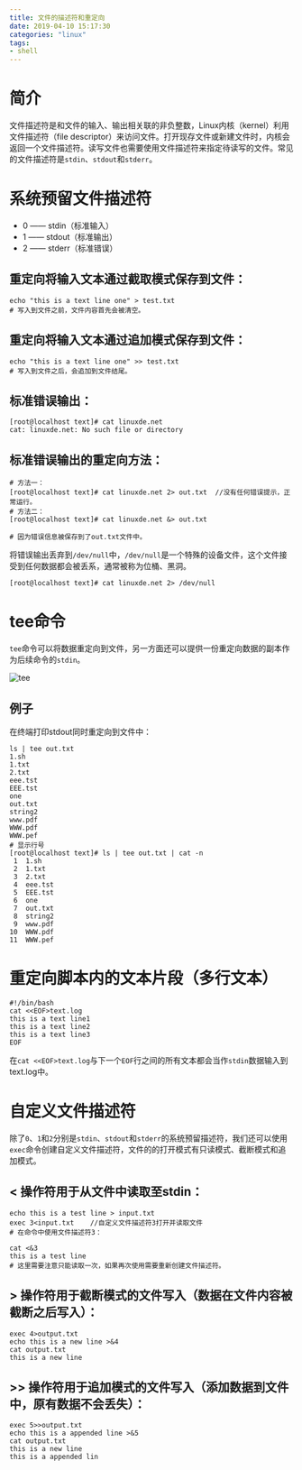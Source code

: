 ```yaml
---
title: 文件的描述符和重定向
date: 2019-04-10 15:17:30
categories: "linux"
tags:
- shell
---
```


# 简介
文件描述符是和文件的输入、输出相关联的非负整数，Linux内核（kernel）利用文件描述符（file descriptor）来访问文件。打开现存文件或新建文件时，内核会返回一个文件描述符。读写文件也需要使用文件描述符来指定待读写的文件。常见的文件描述符是`stdin`、`stdout`和`stderr`。

# 系统预留文件描述符
- 0 —— stdin（标准输入）
- 1 —— stdout（标准输出）
- 2 —— stderr（标准错误）

## 重定向将输入文本通过截取模式保存到文件：
```shell
echo "this is a text line one" > test.txt
# 写入到文件之前，文件内容首先会被清空。
```
## 重定向将输入文本通过追加模式保存到文件：
```shell
echo "this is a text line one" >> test.txt
# 写入到文件之后，会追加到文件结尾。
```
## 标准错误输出：
```shell
[root@localhost text]# cat linuxde.net
cat: linuxde.net: No such file or directory
```

## 标准错误输出的重定向方法：
```shell
# 方法一：
[root@localhost text]# cat linuxde.net 2> out.txt  //没有任何错误提示，正常运行。
# 方法二：
[root@localhost text]# cat linuxde.net &> out.txt

# 因为错误信息被保存到了out.txt文件中。
```
将错误输出丢弃到`/dev/null`中，`/dev/null`是一个特殊的设备文件，这个文件接受到任何数据都会被丢系，通常被称为位桶、黑洞。

```shell
[root@localhost text]# cat linuxde.net 2> /dev/null
```

# tee命令
`tee`命令可以将数据重定向到文件，另一方面还可以提供一份重定向数据的副本作为后续命令的`stdin`。

![tee](tee.png)

## 例子
在终端打印stdout同时重定向到文件中：
```shell
ls | tee out.txt
1.sh
1.txt
2.txt
eee.tst
EEE.tst
one
out.txt
string2
www.pdf
WWW.pdf
WWW.pef
# 显示行号
[root@localhost text]# ls | tee out.txt | cat -n
 1  1.sh
 2  1.txt
 3  2.txt
 4  eee.tst
 5  EEE.tst
 6  one
 7  out.txt
 8  string2
 9  www.pdf
10  WWW.pdf
11  WWW.pef
```

# 重定向脚本内的文本片段（多行文本）
```shell
#!/bin/bash
cat <<EOF>text.log
this is a text line1
this is a text line2
this is a text line3
EOF
```
在`cat <<EOF>text.log`与下一个`EOF`行之间的所有文本都会当作`stdin`数据输入到text.log中。

# 自定义文件描述符
除了`0`、`1`和`2`分别是`stdin`、`stdout`和`stderr`的系统预留描述符，我们还可以使用`exec`命令创建自定义文件描述符，文件的的打开模式有只读模式、截断模式和追加模式。

## < 操作符用于从文件中读取至stdin：
```shell
echo this is a test line > input.txt
exec 3<input.txt    //自定义文件描述符3打开并读取文件
# 在命令中使用文件描述符3：

cat <&3
this is a test line
# 这里需要注意只能读取一次，如果再次使用需要重新创建文件描述符。
```

## > 操作符用于截断模式的文件写入（数据在文件内容被截断之后写入）：
```shell
exec 4>output.txt
echo this is a new line >&4
cat output.txt
this is a new line
```
## >> 操作符用于追加模式的文件写入（添加数据到文件中，原有数据不会丢失）：
```shell
exec 5>>output.txt
echo this is a appended line >&5
cat output.txt
this is a new line
this is a appended lin
```